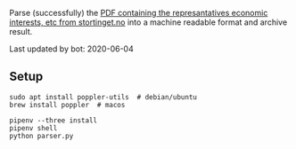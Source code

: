 Parse (successfully) the [PDF containing the represantatives economic interests, etc from stortinget.no](https://www.stortinget.no/no/Stortinget-og-demokratiet/Representantene/Okonomiske-interesser/) into a machine readable format and archive result.

Last updated by bot: 2020-06-04

## Setup
    sudo apt install poppler-utils  # debian/ubuntu
    brew install poppler  # macos

    pipenv --three install
    pipenv shell
    python parser.py
